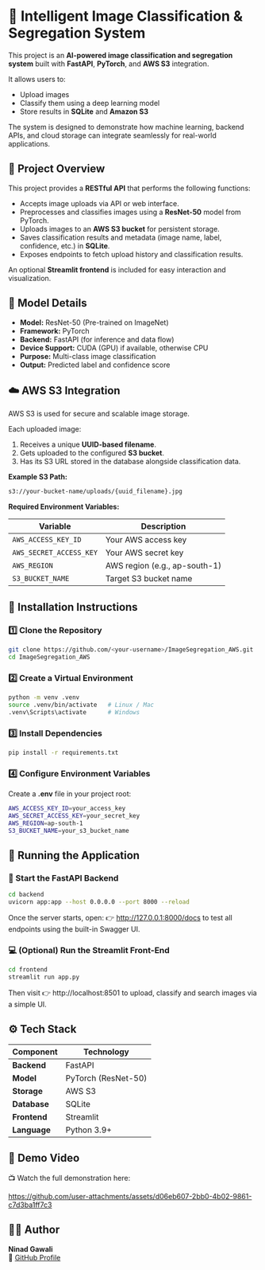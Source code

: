 # 🧠 Intelligent Image Classification & Segregation System

This project is an **AI-powered image classification and segregation system** built with **FastAPI**, **PyTorch**, and **AWS S3** integration.  

It allows users to:
- Upload images
- Classify them using a deep learning model
- Store results in **SQLite** and **Amazon S3**

The system is designed to demonstrate how machine learning, backend APIs, and cloud storage can integrate seamlessly for real-world applications.

## 🚀 Project Overview

This project provides a **RESTful API** that performs the following functions:

- Accepts image uploads via API or web interface.  
- Preprocesses and classifies images using a **ResNet-50** model from PyTorch.  
- Uploads images to an **AWS S3 bucket** for persistent storage.  
- Saves classification results and metadata (image name, label, confidence, etc.) in **SQLite**.  
- Exposes endpoints to fetch upload history and classification results.

An optional **Streamlit frontend** is included for easy interaction and visualization.

## 🧩 Model Details

- **Model:** ResNet-50 (Pre-trained on ImageNet)
- **Framework:** PyTorch  
- **Backend:** FastAPI (for inference and data flow)  
- **Device Support:** CUDA (GPU) if available, otherwise CPU  
- **Purpose:** Multi-class image classification  
- **Output:** Predicted label and confidence score

## ☁️ AWS S3 Integration

AWS S3 is used for secure and scalable image storage.

Each uploaded image:
1. Receives a unique **UUID-based filename**.
2. Gets uploaded to the configured **S3 bucket**.
3. Has its S3 URL stored in the database alongside classification data.

**Example S3 Path:**
```bash
s3://your-bucket-name/uploads/{uuid_filename}.jpg
```


**Required Environment Variables:**

| Variable | Description |
|-----------|-------------|
| `AWS_ACCESS_KEY_ID` | Your AWS access key |
| `AWS_SECRET_ACCESS_KEY` | Your AWS secret key |
| `AWS_REGION` | AWS region (e.g., ap-south-1) |
| `S3_BUCKET_NAME` | Target S3 bucket name |

## 🧰 Installation Instructions

### 1️⃣ Clone the Repository
```bash
git clone https://github.com/<your-username>/ImageSegregation_AWS.git
cd ImageSegregation_AWS
```
### 2️⃣ Create a Virtual Environment
```bash
python -m venv .venv
source .venv/bin/activate   # Linux / Mac
.venv\Scripts\activate      # Windows
```
### 3️⃣ Install Dependencies
```bash
pip install -r requirements.txt
```

### 4️⃣ Configure Environment Variables

Create a **.env** file in your project root:

```bash
AWS_ACCESS_KEY_ID=your_access_key
AWS_SECRET_ACCESS_KEY=your_secret_key
AWS_REGION=ap-south-1
S3_BUCKET_NAME=your_s3_bucket_name
```

## 🧪 Running the Application

### 🧱 Start the FastAPI Backend
```bash
cd backend
uvicorn app:app --host 0.0.0.0 --port 8000 --reload
```
Once the server starts, open:
👉 http://127.0.0.1:8000/docs
to test all endpoints using the built-in Swagger UI.

### 💻 (Optional) Run the Streamlit Front-End
```bash
cd frontend
streamlit run app.py
```
Then visit 
👉 http://localhost:8501 
to upload, classify and search images via a simple UI.

## ⚙️ Tech Stack

| Component | Technology |
|------------|-------------|
| **Backend** | FastAPI |
| **Model** | PyTorch (ResNet-50) |
| **Storage** | AWS S3 |
| **Database** | SQLite |
| **Frontend** | Streamlit |
| **Language** | Python 3.9+ |


## 🎥 Demo Video

📺 Watch the full demonstration here:  


https://github.com/user-attachments/assets/d06eb607-2bb0-4b02-9861-c7d3ba1ff7c3


## 🧑‍💻 Author

**Ninad Gawali**  
🔗 [GitHub Profile](https://github.com/NinadGawali)



